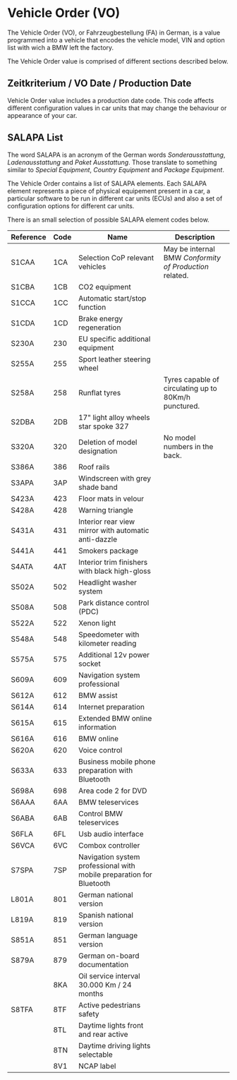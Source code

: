# Vehicle Order (VO)

The Vehicle Order (VO), or Fahrzeugbestellung (FA) in German, is a value programmed into a vehicle that encodes the vehicle model, VIN and option list with wich a BMW left the factory.

The Vehicle Order value is comprised of different sections described below.


## Zeitkriterium / VO Date / Production Date

Vehicle Order value includes a production date code. This code affects different configuration values in car units that may change the behaviour or appearance of your car.


## SALAPA List

The word SALAPA is an acronym of the German words *Sonderausstattung*, *Ladenausstattung* and *Paket Ausstattung*. Those translate to something similar to *Special Equipment*, *Country Equipment* and *Package Equipment*.

The Vehicle Order contains a list of SALAPA elements. Each SALAPA element represents a piece of physical equipement present in a car, a particular software to be run in different car units (ECUs) and also a set of configuration options for different car units.

There is an small selection of possible SALAPA element codes below.

| Reference | Code  | Name                                                                  | Description                                               |
|-----------|-------|-----------------------------------------------------------------------|-----------------------------------------------------------|
| S1CAA     | 1CA   | Selection CoP relevant vehicles                                       | May be  internal BMW *Conformity of Production* related.  |
| S1CBA     | 1CB   | CO2 equipment                                                         |                                                           |
| S1CCA     | 1CC   | Automatic start/stop function                                         |                                                           |
| S1CDA     | 1CD   | Brake energy regeneration                                             |                                                           |
| S230A     | 230   | EU specific additional equipment                                      |                                                           |
| S255A     | 255   | Sport leather steering wheel                                          |                                                           |
| S258A     | 258   | Runflat tyres                                                         | Tyres capable of circulating up to 80Km/h punctured.      |
| S2DBA     | 2DB   | 17" light alloy wheels star spoke 327                                 |                                                           |
| S320A     | 320   | Deletion of model designation                                         | No model numbers in the back.                             |
| S386A     | 386   | Roof rails                                                            |                                                           |
| S3APA     | 3AP   | Windscreen with grey shade band                                       |                                                           |
| S423A     | 423   | Floor mats in velour                                                  |                                                           |
| S428A     | 428   | Warning triangle                                                      |                                                           |
| S431A     | 431   | Interior rear view mirror with automatic anti-dazzle                  |                                                           |
| S441A     | 441   | Smokers package                                                       |                                                           |
| S4ATA     | 4AT   | Interior trim finishers with black high-gloss                         |                                                           |
| S502A     | 502   | Headlight washer system                                               |                                                           |
| S508A     | 508   | Park distance control (PDC)                                           |                                                           |
| S522A     | 522   | Xenon light                                                           |                                                           |
| S548A     | 548   | Speedometer with kilometer reading                                    |                                                           |
| S575A     | 575   | Additional 12v power socket                                           |                                                           |
| S609A     | 609   | Navigation system professional                                        |                                                           |
| S612A     | 612   | BMW assist                                                            |                                                           |
| S614A     | 614   | Internet preparation                                                  |                                                           |
| S615A     | 615   | Extended BMW online information                                       |                                                           |
| S616A     | 616   | BMW online                                                            |                                                           |
| S620A     | 620   | Voice control                                                         |                                                           |
| S633A     | 633   | Business mobile phone preparation with Bluetooth                      |                                                           |
| S698A     | 698   | Area code 2 for DVD                                                   |                                                           |
| S6AAA     | 6AA   | BMW teleservices                                                      |                                                           |
| S6ABA     | 6AB   | Control BMW teleservices                                              |                                                           |
| S6FLA     | 6FL   | Usb audio interface                                                   |                                                           |
| S6VCA     | 6VC   | Combox controller                                                     |                                                           |
| S7SPA     | 7SP   | Navigation system professional with mobile preparation for Bluetooth  |                                                           |
| L801A     | 801   | German national version                                               |                                                           |
| L819A	    | 819   | Spanish national version                                              |                                                           |
| S851A     | 851   | German language version                                               |                                                           |
| S879A     | 879   | German on-board documentation                                         |                                                           |
|           | 8KA   | Oil service interval 30.000 Km / 24 months                            |                                                           |
| S8TFA     | 8TF   | Active pedestrians safety                                             |                                                           |
|           | 8TL   | Daytime lights front and rear active                                  |                                                           |
|           | 8TN   | Daytime driving lights selectable                                     |                                                           |
|           | 8V1   | NCAP label                                                            |                                                           |
